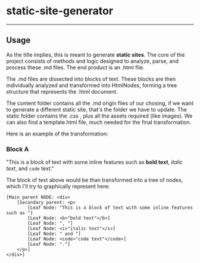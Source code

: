 # static-site-generator

 ----------------------------------

## Usage
As the title implies, this is meant to generate **static sites**.
The core of the project consists of methods and logic designed to analyze, parse, and process these .md files.
The end product is an .html file.

The .md files are dissected into blocks of text. These blocks are then individually analyzed and transformed into HtmlNodes, forming a tree structure that represents the .html document.

The content folder contains all the .md origin files of our chosing, if we want to generate a different static site, that's the folder we have to update.
The static folder contains the .css , plus all the assets required (like images).
We can also find a template.html file, much needed for the final transformation.



Here is an example of the transformation:

### Block A 

"This is a block of text with some inline features such as **bold text**, _italic text_, and ```code``` text."

The  block of text above would be than transformed into a tree of nodes, which I'll try to graphically represent here:

```
[Main parent NODE: <div>
    [Secondary parent: <p>
        [Leaf Node: "This is a block of text with some inline features such as "]
        [Leaf Node: <b>"bold text"</b>]
        [Leaf Node: ", "]
        [Leaf Node: <i>"italic text"</i>]
        [Leaf Node: " and "]
        [Leaf Node: <code>"code text"</code>]
        [Leaf Node: "."]
    </p>]
</div>]
```
